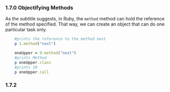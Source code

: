 ### 1.7.0 Objectifying Methods

As the subtitle suggests, in Ruby, the `method` method can hold the reference of the method specified. That way, we can create an object that can do one particular task only.

```ruby 
	#prints the reference to the method next
	p 1.method("next")
```


```ruby
	oneUpper = 9.method("next")
	#prints Method
	p oneUpper.class
	#prints 10 
	p oneUpper.call
```

### 1.7.2 